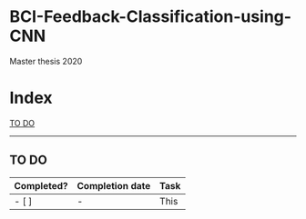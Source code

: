 # BCI-Feedback-Classification-using-CNN
Master thesis 2020

# Index
[TO DO](#TO-DO)

---

## TO DO

Completed? | Completion date | Task
-----|-----|-----
- [ ] | - | This
